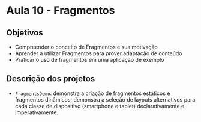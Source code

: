 # Aula 10 - Fragmentos

## Objetivos

* Compreender o conceito de Fragmentos e sua motivação
* Aprender a utilizar Fragmentos para prover adaptação de conteúdo
* Praticar o uso de fragmentos em uma aplicação de exemplo

## Descrição dos projetos

* `FragmentsDemo`: demonstra a criação de fragmentos estáticos e fragmentos dinâmicos; demonstra a seleção de layouts alternativos para cada classe de dispositivo (smartphone e tablet) declarativamente e imperativamente.
<!--* `AgendaContatosMAMF`: aplicação do conceito de fragmentos, com interface que se adapta dinamicamente para smartphones ou tablets. Demonstra especificamente a estratégia MAMF (*Multiple Activities, Multiple Fragments*) para adaptação de conteúdo.-->
